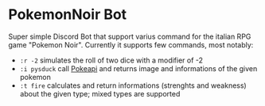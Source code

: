 # PokemonNoir Bot

Super simple Discord Bot that support varius command for the italian RPG game "Pokemon Noir".
Currently it supports few commands, most notably:
- `:r -2` simulates the roll of two dice with a modifier of -2
- `:i pysduck` call [Pokeapi](https://pokeapi.co) and returns image and informations of the given pokemon
- `:t fire` calculates and return informations (strenghts and weakness) about the given type; mixed types are supported
